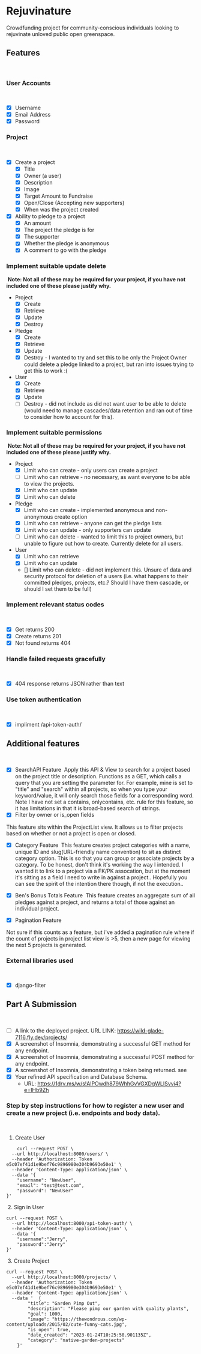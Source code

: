 # Rejuvinature

Crowdfunding project for community-conscious individuals looking to rejuvinate unloved public open greenspace.
​
## Features
​
### User Accounts
​
- [X] Username
- [X] Email Address
- [X] Password
​
### Project
​
- [X] Create a project
  - [X] Title
  - [X] Owner (a user)
  - [X] Description
  - [X] Image
  - [X] Target Amount to Fundraise
  - [X] Open/Close (Accepting new supporters)
  - [X] When was the project created
- [X] Ability to pledge to a project
  - [X] An amount
  - [X] The project the pledge is for
  - [X] The supporter
  - [X] Whether the pledge is anonymous
  - [X] A comment to go with the pledge
  
### Implement suitable update delete
​
**Note: Not all of these may be required for your project, if you have not included one of these please justify why.**
​
- Project
  - [X] Create
  - [X] Retrieve
  - [X] Update
  - [X] Destroy

- Pledge
  - [X] Create
  - [X] Retrieve
  - [X] Update
  - [X] Destroy - I wanted to try and set this to be only the Project Owner could delete a pledge linked to a project, but ran into issues trying to get this to work :(

- User
  - [X] Create
  - [X] Retrieve
  - [X] Update
  - [ ] Destroy - did not include as did not want user to be able to delete (would need to manage cascades/data retention and ran out of time to consider how to account for this).
​
### Implement suitable permissions
​
**Note: Not all of these may be required for your project, if you have not included one of these please justify why.**
​
- Project
  - [X] Limit who can create - only users can create a project
  - [ ] Limit who can retrieve - no necessary, as want everyone to be able to view the projects.
  - [X] Limit who can update 
  - [X] Limit who can delete 
- Pledge
  - [X] Limit who can create - implemented anonymous and non-anonymous create option
  - [X] Limit who can retrieve - anyone can get the pledge lists
  - [X] Limit who can update - only supporters can update
  - [ ] Limit who can delete - wanted to limit this to project owners, but unable to figure out how to create. Currently delete for all users.
- User
  - [X] Limit who can retrieve
  - [X] Limit who can update
  - [] Limit who can delete - did not implement this. Unsure of data and security protocol for deletion of a users (i.e. what happens to their committed pledges, projects, etc.? Should I have them cascade, or should I set them to be full)
​
### Implement relevant status codes
​
- [X] Get returns 200
- [X] Create returns 201
- [X] Not found returns 404
​
### Handle failed requests gracefully 
​
- [X] 404 response returns JSON rather than text
​
### Use token authentication
​
- [X] impliment /api-token-auth/
​
## Additional features
​
- [X] SearchAPI Feature
​
Apply this API & View to search for a project based on the project title or description. Functions as a GET, which calls a query that you are setting the parameter for. For example, mine is set to "title" and "search" within all projects, so when you type your keyword/value, it will only search those fields for a corresponding word. Note I have not set a contains, onlycontains, etc. rule for this feature, so it has limitations in that it is broad-based search of strings.
​
- [X] Filter by owner or is_open fields

This feature sits within the ProjectList view. It allows us to filter projects based on whether or not a project is open or closed.
​
- [X] Category Feature
​
This feature creates project categories with a name, unique ID and slug(URL-friendly name convention) to sit as distinct category option. This is so that you can group or associate projects by a category. To be honest, don't think it's working the way I intended. I wanted it to link to a project via a FK/PK assocation, but at the moment it's sitting as a field I need to write in against a project.. Hopefully you can see the spirit of the intention there though, if not the execution..

- [X] Ben's Bonus Totals Feature
​
This feature creates an aggregate sum of all pledges against a project, and returns a total of those against an individual project.

- [X] Pagination Feature 

Not sure if this counts as a feature, but i've added a pagination rule where if the count of projects in project list view is >5, then a new page for viewing the next 5 projects is generated.
​
​
### External libraries used
​
- [X] django-filter
​
​
## Part A Submission
​
- [ ] A link to the deployed project. URL LINK: https://wild-glade-7116.fly.dev/projects/
- [X] A screenshot of Insomnia, demonstrating a successful GET method for any endpoint.
- [X] A screenshot of Insomnia, demonstrating a successful POST method for any endpoint.
- [X] A screenshot of Insomnia, demonstrating a token being returned. see 
- [X] Your refined API specification and Database Schema. 
    - URL: https://1drv.ms/w/s!AlPOwdh879WhhGvVGXDgWLISvvi4?e=IHb9Zh
### Step by step instructions for how to register a new user and create a new project (i.e. endpoints and body data).
​
1. Create User
​
```shell
    curl --request POST \
  --url http://localhost:8000/users/ \
  --header 'Authorization: Token e5c07ef41d1e9bef76c9896980e304b9693e50e1' \
  --header 'Content-Type: application/json' \
  --data '{
	"username": "NewUser",
	"email": "test@test.com",
	"password": "NewUser"
}'

```
​
2. Sign in User
​
```shell
curl --request POST \
  --url http://localhost:8000/api-token-auth/ \
  --header 'Content-Type: application/json' \
  --data '{
	"username":"Jerry",
	"password":"Jerry"
}'
```
​
3. Create Project
​
```shell
curl --request POST \
  --url http://localhost:8000/projects/ \
  --header 'Authorization: Token e5c07ef41d1e9bef76c9896980e304b9693e50e1' \
  --header 'Content-Type: application/json' \
  --data '	{
		"title": "Garden Pimp Out",
		"description": "Please pimp our garden with quality plants",
		"goal": 1000,
		"image": "https://thewondrous.com/wp-content/uploads/2015/02/cute-funny-cats.jpg",
		"is_open": true,
		"date_created": "2023-01-24T10:25:50.901135Z",
		"category": "native-garden-projects"
	}'
